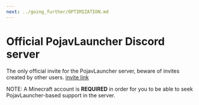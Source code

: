 ```yaml
---
next: ../going_further/OPTIMIZATION.md
---
```


# Official PojavLauncher Discord server

The only official invite for the PojavLauncher server, beware of invites created by other users.
[invite link](https://discord.gg/pojavlauncher-724163890803638273)

NOTE: A Minecraft account is **REQUIRED** in order for you to be able to seek PojavLauncher-based support in the server.


